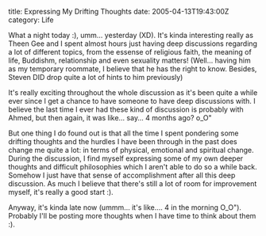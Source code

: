 title: Expressing My Drifting Thoughts
date: 2005-04-13T19:43:00Z
category: Life

What a night today :), umm… yesterday (XD). It's kinda interesting really as Theen Gee and I spent almost hours just having deep discussions regarding a lot of different topics, from the essense of religious faith, the meaning of life, Buddishm, relationship and even sexuality matters! (Well… having him as my temporary roommate, I believe that he has the right to know. Besides, Steven DID drop quite a lot of hints to him previously)

It's really exciting throughout the whole discussion as it's been quite a while ever since I get a chance to have someone to have deep discussions with. I believe the last time I ever had these kind of discussion is probably with Ahmed, but then again, it was like… say… 4 months ago? o\_O"

But one thing I do found out is that all the time I spent pondering some drifting thoughts and the hurdles I have been through in the past does change me quite a lot: in terms of physical, emotional and spiritual change. During the discussion, I find myself expressing some of my own deeper thoughts and difficult philosophies which I aren't able to do so a while back. Somehow I just have that sense of accomplishment after all this deep discussion. As much I believe that there's still a lot of room for improvement myself, it's really a good start :).

Anyway, it's kinda late now (ummm… it's like…. 4 in the morning O\_O"). Probably I'll be posting more thoughts when I have time to think about them :).
